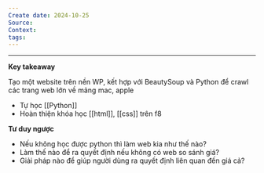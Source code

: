 ```yaml
---
Create date: 2024-10-25
Source: 
Context: 
tags:
---
```

---
**Key takeaway**

Tạo một website trên nền WP, kết hợp với BeautySoup và Python để crawl các trang web lớn về mảng mac, apple
- Tự học [[Python]]
- Hoàn thiện khóa học [[html]], [[css]] trên f8

**Tư duy ngược**
- Nếu không học được python thì làm web kia như thế nào?
- Làm thế nào để ra quyết định nếu không có web so sánh giá?
- Giải pháp nào để giúp người dùng ra quyết định liên quan đến giá cả?